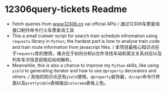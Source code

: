 # 12306query-tickets Readme

- Fetch queries from www.12306.cn vai official APIs / 通过12306车票查询接口制作命令行火车票查询工具
- This a small cralwer script for search train schedule infromation using `requests` library in `Python`, the hardest part is how to analyse train code and train route information from javascript files. / 本项目最核心知识点在于`requests`库的使用，难点在于如何分析js文件寻找车站和英文关系对应以及列车车次信息获取后如何解析。
- Meanwhile, this is also a chance to improve my `Python` skills, like using `yield` to generating iterator and how to use `@property` decorators and others. / 其他的知识点还有`yield`使用，`@property`装饰器，`dicopt`命令行界面以及`prettytable`表格输出`colorama`表格上色。
